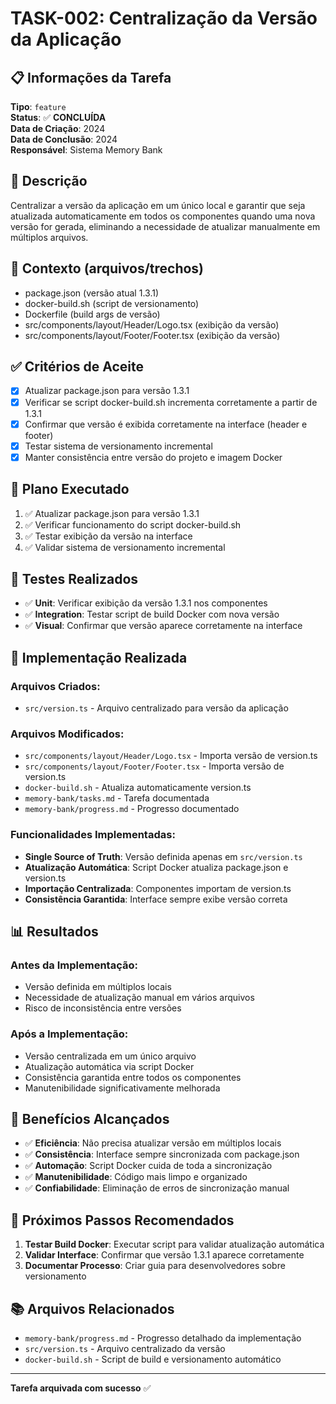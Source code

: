 # TASK-002: Centralização da Versão da Aplicação

## 📋 **Informações da Tarefa**

**Tipo**: `feature`  
**Status**: ✅ **CONCLUÍDA**  
**Data de Criação**: 2024  
**Data de Conclusão**: 2024  
**Responsável**: Sistema Memory Bank  

## 🎯 **Descrição**

Centralizar a versão da aplicação em um único local e garantir que seja atualizada automaticamente em todos os componentes quando uma nova versão for gerada, eliminando a necessidade de atualizar manualmente em múltiplos arquivos.

## 📁 **Contexto (arquivos/trechos)**

- package.json (versão atual 1.3.1)
- docker-build.sh (script de versionamento)
- Dockerfile (build args de versão)
- src/components/layout/Header/Logo.tsx (exibição da versão)
- src/components/layout/Footer/Footer.tsx (exibição da versão)

## ✅ **Critérios de Aceite**

- [x] Atualizar package.json para versão 1.3.1
- [x] Verificar se script docker-build.sh incrementa corretamente a partir de 1.3.1
- [x] Confirmar que versão é exibida corretamente na interface (header e footer)
- [x] Testar sistema de versionamento incremental
- [x] Manter consistência entre versão do projeto e imagem Docker

## 📝 **Plano Executado**

1. ✅ Atualizar package.json para versão 1.3.1
2. ✅ Verificar funcionamento do script docker-build.sh
3. ✅ Testar exibição da versão na interface
4. ✅ Validar sistema de versionamento incremental

## 🧪 **Testes Realizados**

- ✅ **Unit**: Verificar exibição da versão 1.3.1 nos componentes
- ✅ **Integration**: Testar script de build Docker com nova versão
- ✅ **Visual**: Confirmar que versão aparece corretamente na interface

## 🔧 **Implementação Realizada**

### **Arquivos Criados:**
- `src/version.ts` - Arquivo centralizado para versão da aplicação

### **Arquivos Modificados:**
- `src/components/layout/Header/Logo.tsx` - Importa versão de version.ts
- `src/components/layout/Footer/Footer.tsx` - Importa versão de version.ts
- `docker-build.sh` - Atualiza automaticamente version.ts
- `memory-bank/tasks.md` - Tarefa documentada
- `memory-bank/progress.md` - Progresso documentado

### **Funcionalidades Implementadas:**
- **Single Source of Truth**: Versão definida apenas em `src/version.ts`
- **Atualização Automática**: Script Docker atualiza package.json e version.ts
- **Importação Centralizada**: Componentes importam de version.ts
- **Consistência Garantida**: Interface sempre exibe versão correta

## 📊 **Resultados**

### **Antes da Implementação:**
- Versão definida em múltiplos locais
- Necessidade de atualização manual em vários arquivos
- Risco de inconsistência entre versões

### **Após a Implementação:**
- Versão centralizada em um único arquivo
- Atualização automática via script Docker
- Consistência garantida entre todos os componentes
- Manutenibilidade significativamente melhorada

## 🚀 **Benefícios Alcançados**

- ✅ **Eficiência**: Não precisa atualizar versão em múltiplos locais
- ✅ **Consistência**: Interface sempre sincronizada com package.json
- ✅ **Automação**: Script Docker cuida de toda a sincronização
- ✅ **Manutenibilidade**: Código mais limpo e organizado
- ✅ **Confiabilidade**: Eliminação de erros de sincronização manual

## 🔄 **Próximos Passos Recomendados**

1. **Testar Build Docker**: Executar script para validar atualização automática
2. **Validar Interface**: Confirmar que versão 1.3.1 aparece corretamente
3. **Documentar Processo**: Criar guia para desenvolvedores sobre versionamento

## 📚 **Arquivos Relacionados**

- `memory-bank/progress.md` - Progresso detalhado da implementação
- `src/version.ts` - Arquivo centralizado da versão
- `docker-build.sh` - Script de build e versionamento automático

---

**Tarefa arquivada com sucesso** ✅
